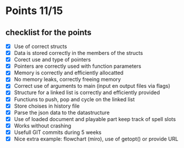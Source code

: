 # Points 11/15

## checklist for the points

- [X] Use of correct structs
- [X] Data is stored correctly in the members of the structs
- [X] Corect use and type of pointers
- [X] Pointers are correctly used with function parameters
- [X] Memory is correctly and efficiently allocatted
- [X] No memory leaks, correctly freeing memory
- [X] Correct use of arguments to main (input en output files via flags)
- [X] Structure for a linked list is correctly and efficiently provided
- [X] Functiuns to push, pop and cycle on the linked list
- [X] Store choises in history file
- [X] Parse the json data to the datastructure
- [X] Use of loaded document and playable part keep track of spell slots
- [X] Works without crashing
- [X] Usefull GIT commits during 5 weeks
- [X] Nice extra example: flowchart (miro), use of getopt() or provide URL
